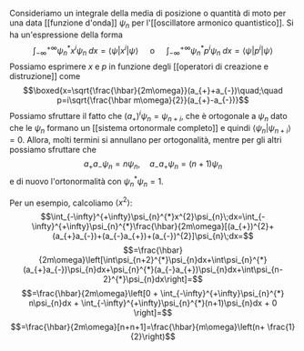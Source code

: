 Consideriamo un integrale della media di posizione o quantità di moto per una data [[funzione d'onda]] $\psi_{n}$ per l'[[oscillatore armonico quantistico]]. Si ha un'espressione della forma
$$\int_{-\infty}^{+\infty}\psi_{n}^{*}x^{i}\psi_{n}\; dx=\langle \psi|x^{i}|\psi\rangle\quad\text{ o }\quad \int_{-\infty}^{+\infty}\psi^{*}_{n}p^{i}\psi_{n}\;dx=\langle \psi|p^{i}|\psi\rangle$$
Possiamo esprimere $x$ e $p$ in funzione degli [[operatori di creazione e distruzione]] come
$$\boxed{x=\sqrt{\frac{\hbar}{2m\omega}}(a_{+}+a_{-})\quad;\quad p=i\sqrt{\frac{\hbar m\omega}{2}}(a_{+}-a_{-})}$$
Possiamo sfruttare il fatto che $(a_{+})^{i}\psi_{n}=\psi_{n+i}$, che è ortogonale a $\psi_{n}$ dato che le $\psi_{n}$ formano un [[sistema ortonormale completo]] e quindi $\langle \psi_{n}|\psi_{n+i}\rangle=0$. Allora, molti termini si annullano per ortogonalità, mentre per gli altri possiamo sfruttare che
$$a_{+}a_{-}\psi_{n}=n\psi_{n},\quad a_{-}a_{+}\psi_{n}=(n+1)\psi_{n}$$
e di nuovo l'ortonormalità con $\psi_{n}^{*}\psi_{n}=1$.

Per un esempio, calcoliamo $\left\langle x^{2} \right\rangle$:
$$\int_{-\infty}^{+\infty}\psi_{n}^{*}x^{2}\psi_{n}\;dx=\int_{-\infty}^{+\infty}\psi_{n}^{*}\frac{\hbar}{2m\omega}[(a_{+})^{2}+(a_{+}a_{-})+(a_{-}a_{+})+(a_{-})^{2}]\psi_{n}\;dx=$$
$$=\frac{\hbar}{2m\omega}\left[\int\psi_{n+2}^{*}\psi_{n}dx+\int\psi_{n}^{*}(a_{+}a_{-})\psi_{n}dx+\psi_{n}^{*}(a_{-}a_{+})\psi_{n}dx+\int\psi_{n-2}^{*}\psi_{n}dx\right]=$$
$$=\frac{\hbar}{2m\omega}\left[0 + \int_{-\infty}^{+\infty}\psi_{n}^{*} n\psi_{n}dx + \int_{-\infty}^{+\infty}\psi_{n}^{*}(n+1)\psi_{n}dx + 0 \right]=$$
$$=\frac{\hbar}{2m\omega}[n+n+1]=\frac{\hbar}{m\omega}\left(n+ \frac{1}{2}\right)$$
